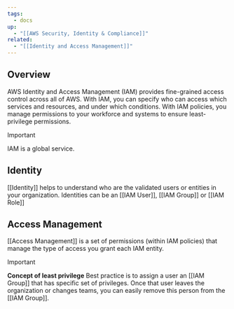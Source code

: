 ```yaml
---
tags:
  - docs
up:
  - "[[AWS Security, Identity & Compliance]]"
related:
  - "[[Identity and Access Management]]"
---
```

## Overview

AWS Identity and Access Management (IAM) provides fine-grained access control across all of AWS. With IAM, you can specify who can access which services and resources, and under which conditions. With IAM policies, you manage permissions to your workforce and systems to ensure least-privilege permissions.

>[!Important]
>IAM is a global service.

## Identity
[[Identity]] helps to understand who are the validated users or entities in your organization. Identities can be an [[IAM User]], [[IAM Group]] or [[IAM Role]]

## Access Management
[[Access Management]]  is a set of permissions (within IAM policies) that manage the type of access you grant each IAM entity. 

>[!important]
>**Concept of least privilege** 
Best practice is to assign a user an [[IAM Group]] that has specific set of privileges. Once that user leaves the organization or changes teams, you can easily remove this person from the [[IAM Group]].

